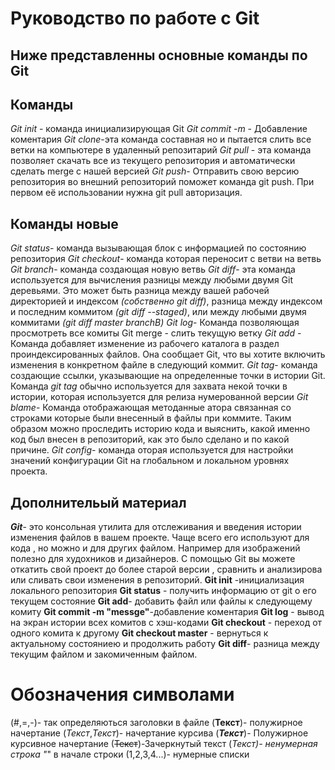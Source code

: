 # Руководство по работе с Git
## Ниже представленны основные команды по Git
## Команды
*Git init* - команда инициализирующая Git 
*Git commit -m* - Добавление коментария 
*Git clone*-эта команда составная но и пытается слить все ветки на компьютере в удаленный репозитарий
*Git pull* - эта команда позволяет скачать все из текущего репозитория и автоматически сделать merge с нашей версией
*Git push*- Отправить свою версию репозитория во внешний репозиторий поможет команда git push. При первом её использовании нужна git pull авторизация.
## Команды новые
*Git status*- команда вызывающая блок с информацией по состоянию репозитория 
*Git checkout*- команда которая переносит с ветви на ветвь
  *Git branch*- команда создающая новую ветвь 
  *Git diff*- эта команда  используется для вычисления разницы между любыми двумя Git деревьями. Это может быть разница между вашей рабочей директорией и индексом *(собственно git diff)*, разница между индексом и последним коммитом *(git diff --staged)*, или между любыми двумя коммитами *(git diff master branchB)*
*Git log*- Команда позволяющая просмотреть все комиты 
Git merge - слить текущую ветку
*Git add* - Команда добавляет изменение из рабочего каталога в раздел проиндексированных файлов. Она сообщает Git, что вы хотите включить изменения в конкретном файле в следующий коммит. 
*Git tag*-  команда создающие ссылки, указывающие на определенные точки в истории Git. Команда *git tag* обычно используется для захвата некой точки в истории, которая используется для релиза нумерованной версии
*Git blame*- Команда отображающая методанные атора связанная со строками которые были внесенный в файлы при коммите. Таким образом можно проследить историю кода и выяснить, какой именно код был внесен в репозиторий, как это было сделано и по какой причине.
*Git config*- команда оторая используется для настройки значений конфигурации Git на глобальном и локальном уровнях проекта.

## Дополнительый материал 
***Git***- это консольная утилита для отслеживания и введения истории изменения файлов в вашем проекте. Чаще всего его используют для кода , но можно и для других файлом. Например для изображений полезно для худохников и дизайнеров.
С помощью Git вы можете откатить свой проект до более старой версии , сравнить и анализирова или сливать свои изменения в репозиторий.
**Git init** -инициализация локального репозитория
**Git status** - получить информацию от git о его текущем состояние
**Git add**- добавить файл или файлы к следующему комиту
**Git commit -m "messge"**-добавление коментария
**Git log** - вывод на экран истории всех комитов с хэш-кодами
**Git checkout** - переход от одного комита к другому
**Git checkout master** - вернуться к актуальному состояниею и продолжить работу
**Git diff**- разница между текущим файлом и закомиченным файлом.
# Обозначения символами
(#,=,-)- так определяються заголовки в файле
(**Текст**)- полужирное начертание
(*Текст*,_Текст_)- начертание курсива
(***Текст***)- Полужирное курсивное начертание
(~~Текст~~)-Зачеркнутый текст
(*Текст)- ненумерная строка "*" в начале строки
(1,2,3,4...)- нумерные списки

